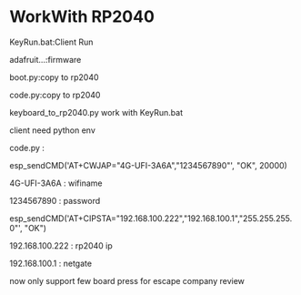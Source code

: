 # WorkWith RP2040

KeyRun.bat:Client Run

adafruit...:firmware

boot.py:copy to rp2040

code.py:copy to rp2040

keyboard_to_rp2040.py work with KeyRun.bat

client need python env

code.py :

esp_sendCMD('AT+CWJAP="4G-UFI-3A6A","1234567890"', "OK", 20000)

4G-UFI-3A6A : wifiname

1234567890 : password

esp_sendCMD('AT+CIPSTA="192.168.100.222","192.168.100.1","255.255.255.0"', "OK")

192.168.100.222 : rp2040 ip

192.168.100.1 : netgate

now only support few board press for escape company review